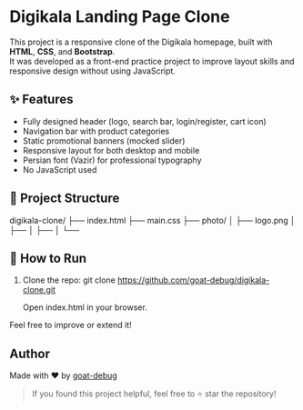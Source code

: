 # Digikala Landing Page Clone

This project is a responsive clone of the Digikala homepage, built with **HTML**, **CSS**, and **Bootstrap**.  
It was developed as a front-end practice project to improve layout skills and responsive design without using JavaScript.

## ✨ Features

- Fully designed header (logo, search bar, login/register, cart icon)
- Navigation bar with product categories
- Static promotional banners (mocked slider)
- Responsive layout for both desktop and mobile
- Persian font (Vazir) for professional typography
- No JavaScript used

## 📁 Project Structure

digikala-clone/
├── index.html
├── main.css
├── photo/
│ ├── logo.png
│ ├──
│ ├──
│ └──

## 🚀 How to Run

1. Clone the repo:
   git clone https://github.com/goat-debug/digikala-clone.git

   Open index.html in your browser.

Feel free to improve or extend it!

## Author

Made with ❤️ by [goat-debug](https://github.com/goat-debug)

> If you found this project helpful, feel free to ⭐ star the repository!
